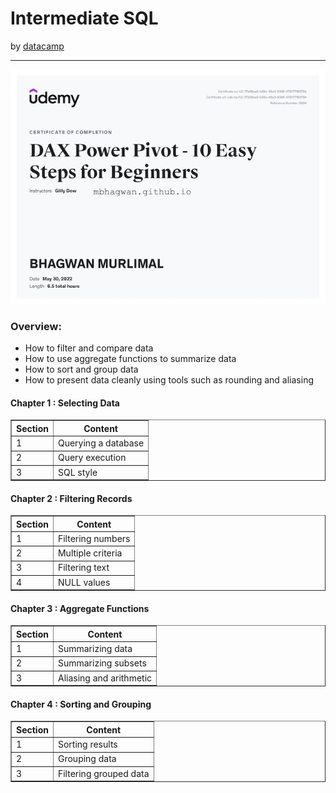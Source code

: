 <h1>Intermediate SQL</h1>
by <a href="https://www.datacamp.com/courses/introduction-to-sql">datacamp</a>
<hr>

<!-- ![Certificate of Completion]() -->

![Certificate of Achievement](/images/DAX_Power_Pivot_10_Easy_Steps_for_Beginners.jpg)
 
<h3>Overview:</h3>
<ul>
 <li>How to filter and compare data</li>
 <li>How to use aggregate functions to summarize data</li>
 <li>How to sort and group data</li>
 <li>How to present data cleanly using tools such as rounding and aliasing</li>
</ul>

<h4>Chapter 1 : Selecting Data</h4>

<table border="1">
 <tr>
  <th>Section</th>
  <th>Content</th>
 </tr>
 <tr>
  <td>1</td>
  <td>Querying a database</td>
 </tr>
 <tr>
  <td>2</td>
  <td>Query execution</td>
 </tr>
 <tr>
  <td>3</td>
  <td>SQL style</td>
 </tr>
</table>

<h4>Chapter 2 : Filtering Records</h4>

<table border="1">
 <tr>
  <th>Section</th>
  <th>Content</th>
 </tr>
 <tr>
  <td>1</td>
  <td>Filtering numbers</td>
 </tr>
 <tr>
  <td>2</td>
  <td>Multiple criteria</td>
 </tr>
 <tr>
  <td>3</td>
  <td>Filtering text</td>
 </tr>
 <tr>
  <td>4</td>
  <td>NULL values</td>
 </tr>
</table>

<h4>Chapter 3 : Aggregate Functions</h4>

<table border="1">
 <tr>
  <th>Section</th>
  <th>Content</th>
 </tr>
 <tr>
  <td>1</td>
  <td>Summarizing data</td>
 </tr>
 <tr>
  <td>2</td>
  <td>Summarizing subsets</td>
 </tr>
 <tr>
  <td>3</td>
  <td>Aliasing and arithmetic</td>
 </tr>
</table>

<h4>Chapter 4 : Sorting and Grouping</h4>

<table border="1">
 <tr>
  <th>Section</th>
  <th>Content</th>
 </tr>
 <tr>
  <td>1</td>
  <td>Sorting results</td>
 </tr>
 <tr>
  <td>2</td>
  <td>Grouping data</td>
 </tr>
 <tr>
  <td>3</td>
  <td>Filtering grouped data</td>
 </tr>
</table>
